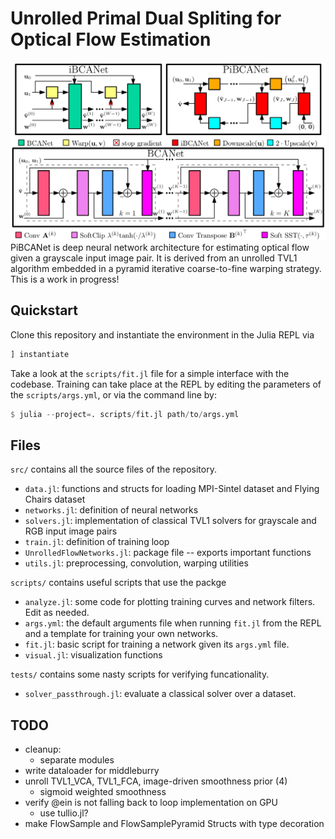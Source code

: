 # Unrolled Primal Dual Spliting for Optical Flow Estimation
![architecture](report/architecture.png "Architecture")
PiBCANet is deep neural network architecture for estimating optical flow given a grayscale input image pair.
It is derived from an unrolled TVL1 algorithm embedded in a pyramid iterative coarse-to-fine warping strategy.
This is a work in progress!

## Quickstart
Clone this repository and instantiate the environment in the Julia REPL via
```julia
] instantiate
```

Take a look at the `scripts/fit.jl` file for a simple interface with the codebase.
Training can take place at the REPL by editing the parameters of the `scripts/args.yml`,
or via the command line by:
```julia
$ julia --project=. scripts/fit.jl path/to/args.yml
```

## Files
`src/` contains all the source files of the repository.
- `data.jl`: functions and structs for loading MPI-Sintel dataset and Flying Chairs dataset
- `networks.jl`: definition of neural networks
- `solvers.jl`: implementation of classical TVL1 solvers for grayscale and RGB input image pairs
- `train.jl`: definition of training loop
- `UnrolledFlowNetworks.jl`: package file -- exports important functions
- `utils.jl`: preprocessing, convolution, warping utilities

`scripts/` contains useful scripts that use the packge
- `analyze.jl`: some code for plotting training curves and network filters. Edit as needed.
- `args.yml`: the default arguments file when running `fit.jl` from the REPL and a template for training 
your own networks.
- `fit.jl`: basic script for training a network given its `args.yml` file.
- `visual.jl`: visualization functions

`tests/` contains some nasty scripts for verifying funcationality.
- `solver_passthrough.jl`: evaluate a classical solver over a dataset.

## TODO
- cleanup:
	- separate modules
- write dataloader for middleburry
- unroll TVL1\_VCA, TVL1\_FCA, image-driven smoothness prior (4)
	- sigmoid weighted smoothness
- verify @ein is not falling back to loop implementation on GPU
	- use tullio.jl?
- make FlowSample and FlowSamplePyramid Structs with type decoration
